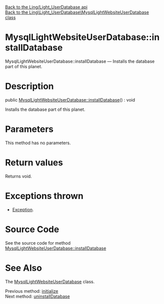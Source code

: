 [Back to the Ling/Light_UserDatabase api](https://github.com/lingtalfi/Light_UserDatabase/blob/master/doc/api/Ling/Light_UserDatabase.md)<br>
[Back to the Ling\Light_UserDatabase\MysqlLightWebsiteUserDatabase class](https://github.com/lingtalfi/Light_UserDatabase/blob/master/doc/api/Ling/Light_UserDatabase/MysqlLightWebsiteUserDatabase.md)


MysqlLightWebsiteUserDatabase::installDatabase
================



MysqlLightWebsiteUserDatabase::installDatabase — Installs the database part of this planet.




Description
================


public [MysqlLightWebsiteUserDatabase::installDatabase](https://github.com/lingtalfi/Light_UserDatabase/blob/master/doc/api/Ling/Light_UserDatabase/MysqlLightWebsiteUserDatabase/installDatabase.md)() : void




Installs the database part of this planet.




Parameters
================

This method has no parameters.


Return values
================

Returns void.


Exceptions thrown
================

- [Exception](http://php.net/manual/en/class.exception.php).&nbsp;







Source Code
===========
See the source code for method [MysqlLightWebsiteUserDatabase::installDatabase](https://github.com/lingtalfi/Light_UserDatabase/blob/master/MysqlLightWebsiteUserDatabase.php#L412-L461)


See Also
================

The [MysqlLightWebsiteUserDatabase](https://github.com/lingtalfi/Light_UserDatabase/blob/master/doc/api/Ling/Light_UserDatabase/MysqlLightWebsiteUserDatabase.md) class.

Previous method: [initialize](https://github.com/lingtalfi/Light_UserDatabase/blob/master/doc/api/Ling/Light_UserDatabase/MysqlLightWebsiteUserDatabase/initialize.md)<br>Next method: [uninstallDatabase](https://github.com/lingtalfi/Light_UserDatabase/blob/master/doc/api/Ling/Light_UserDatabase/MysqlLightWebsiteUserDatabase/uninstallDatabase.md)<br>

